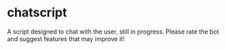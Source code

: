 # chatscript
A script designed to chat with the user, still in progress. Please rate the bot and suggest features that may improve it!
